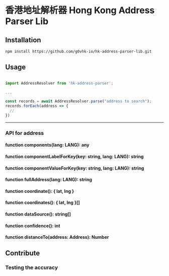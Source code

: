 # 香港地址解析器 Hong Kong Address Parser Lib

## Installation

```bash
npm install https://github.com/g0vhk-io/hk-address-parser-lib.git
```

## Usage

```javascript

import AddressResolver from 'hk-address-parser';

...

const records = await AddressResolver.parse("address to search");
records.forEach(address => {
  //
})
```

---

### API for address

#### function components(lang: LANG): any

#### function componentLabelForKey(key: string, lang: LANG): string

#### function componentValueForKey(key: string, lang: LANG): string

#### function fullAddress(lang: LANG): string

#### function coordinate(): { lat, lng }

#### function coordinates(): { lat, lng }[]

#### function dataSource(): string[]

#### function confidence(): int

#### function distanceTo(address: Address): Number

## Contribute

### Testing the accuracy

